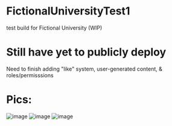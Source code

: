 # FictionalUniversityTest1
 test build for Fictional University (WIP)

# Still have yet to publicly deploy 
 Need to finish adding "like" system, user-generated content, & roles/permisssions
 
 # Pics:
 ![image](https://github.com/ArnoldDmala/FictionalUniversityWIP-TestBuild1/assets/32395968/4226109a-44d9-4189-a3ad-039ff0ac9e7b)
 ![image](https://github.com/ArnoldDmala/FictionalUniversityWIP-TestBuild1/assets/32395968/b613f185-2c3a-445d-a536-7785a0a966f4)
 ![image](https://github.com/ArnoldDmala/FictionalUniversityWIP-TestBuild1/assets/32395968/5d98f058-8146-47c8-9107-c6ef2867221e)




